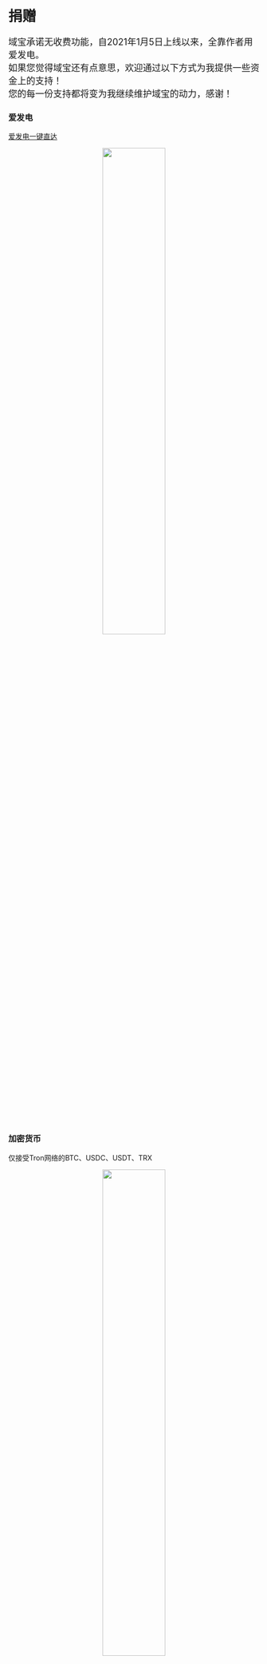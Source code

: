 # 捐赠

<font size=4>域宝承诺无收费功能，自2021年1月5日上线以来，全靠作者用爱发电。  
如果您觉得域宝还有点意思，欢迎通过以下方式为我提供一些资金上的支持！  
您的每一份支持都将变为我继续维护域宝的动力，感谢！</font>

<!-- ![爱发电二维码](images/afdian-轻尘.jpg) -->

### 爱发电
[爱发电一键直达](https://afdian.net/@yubao)
<center><img src="https://s2.loli.net/2023/10/13/6c9QwfKp4okHCbn.jpg" width=50%></center>

### 加密货币
仅接受Tron网络的BTC、USDC、USDT、TRX
<center><img src="https://s2.loli.net/2023/10/13/Qz7pcyr5TG2Mqwn.jpg" width=50%></center>


## 致谢

|捐赠人|渠道|金额|捐赠日期|备注|
|---|---|---|---|---|
| 爱发电用户_4EhQ | 爱发电 | CNY 10.00 | 2021-08-19 ||
| yaozi | 爱发电 | CNY 5.00 | 2021-08-21 ||
| 日天 | 爱发电 | CNY 30.00 | 2021-08-22 ||
| 爱发电用户_MjyS | 爱发电 | CNY 10.00 | 2021-08-22 ||
| 71*****31 | QQ红包 | CNY 5.00 | 2021-08-22 ||
| 某科学的死宅 | 爱发电 | CNY 10.00 | 2021-10-03 ||
| 万元 | 爱发电 | CNY 15.00 | 2021-11-07 ||
| 某科学的死宅 | 爱发电 | CNY 30.00 | 2022-01-23 ||
| 阎：） | 爱发电 | CNY 5.00 | 2022-03-18 ||
| 11*****65 | QQ红包 | CNY 30.00 | 2022-04-25 ||
| 茄子 | 爱发电 | CNY 5.00 | 2022-05-06 ||
| 爱发电用户_Vga9 | 爱发电 | CNY 10.00 | 2022-07-14 ||
| 万元 | 爱发电 | CNY 24.00 | 2022-07-31  ||
| Rize Tedeza | 爱发电 | CNY 30.00 | 2022-08-12 ||
| 11*****65 | QQ红包 | CNY 4.00 | 2022-09-10 ||
| fox-snakey | 爱发电 | CNY 5.00 | 2022-09-25 ||
| 茄子 | 爱发电 | CNY 10.00 | 2022-10-29 ||
| 7*****20 | QQ红包 | CNY 18 | 2022-12-08 ||
| 御坂 | 爱发电 | CNY 135.36 | 2022-12-27 | 144*0.94=135.36 |
| 11*****65 | QQ红包 | CNY 30.00 | 2023-03-15 ||
| 御坂 | 爱发电 | CNY 169.20 | 2023-08-25 | 180*0.94=169.20<br>下次别打这么多，给v上个舰不好吗|
| 泠瑶 | 爱发电 | CNY 20.00 | 2023-09-21 ||
| 泠瑶 | 爱发电 | CNY 30.00 | 2023-11-10 ||
| 泠瑶 | 爱发电 | CNY 20.00 | 2023-11-19 ||
| 武见妙 | 爱发电 | CNY 20.00 | 2024-01-29 ||
| 武见妙 | 爱发电 | CNY 169.20 | 2024-02-20 | 180*0.94=169.20 |
| 御坂 | 爱发电 | CNY 54.6 | 2024-03-21 | 60*0.94=56.4 |

Total： CNY 906.16

## 公益捐赠
感谢您对域宝的支持。您对域宝的发电已经让我得到了极大的心理满足感。今后，~~如果还能收到发电，~~我将继续定期将各位的资金支持通过公益捐赠的方式向社会传递出去，恳请您的监督。

|捐赠平台|捐赠项目|金额|捐赠日期|备注|
|---|---|---|---|---|
|[哔哩哔哩](https://love.bilibili.com/)/[联劝公益](https://www.lianquan.org.cn/Know_NewsInfo?id=764)|[给孩子送一个鸡蛋](https://love.bilibili.com/detail?uuid=bbda7948aa)|CNY 610.56|2023-10-20|证书编号[231020558591018724](https://s2.loli.net/2023/10/20/q7PHY8Jvt1lUfgW.png)|
